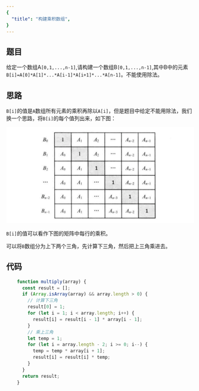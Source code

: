 ```yaml
---
{
  "title": "构建乘积数组",
}
---
```



## 题目

给定一个数组A`[0,1,...,n-1]`,请构建一个数组B`[0,1,...,n-1]`,其中B中的元素`B[i]=A[0]*A[1]*...*A[i-1]*A[i+1]*...*A[n-1]`。不能使用除法。


## 思路

`B[i]`的值是`A`数组所有元素的乘积再除以`A[i]`，但是题目中给定不能用除法，我们换一个思路，将`B[i]`的每个值列出来，如下图：

![](/dist/img/构建乘积数组.png)

`B[i]`的值可以看作下图的矩阵中每行的乘积。

可以将`B`数组分为上下两个三角，先计算下三角，然后把上三角乘进去。


## 代码

```js
    function multiply(array) {
      const result = [];
      if (Array.isArray(array) && array.length > 0) {
        // 计算下三角
        result[0] = 1;
        for (let i = 1; i < array.length; i++) {
          result[i] = result[i - 1] * array[i - 1];
        }
        // 乘上三角
        let temp = 1;
        for (let i = array.length - 2; i >= 0; i--) {
          temp = temp * array[i + 1];
          result[i] = result[i] * temp;
        }
      }
      return result;
    }

```